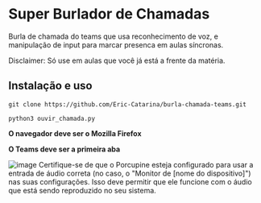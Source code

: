 # Super Burlador de Chamadas
Burla de chamada do teams que usa reconhecimento de voz, e manipulação de input para marcar presenca em aulas síncronas.

Disclaimer: Só use em aulas que você já está a frente da matéria.

## Instalação e uso
```git clone https://github.com/Eric-Catarina/burla-chamada-teams.git```

```python3 ouvir_chamada.py```

**O navegador deve ser o Mozilla Firefox**

**O Teams deve ser a primeira aba**

![image](https://github.com/Eric-Catarina/burla-chamada-teams/assets/102993694/5769499b-8a2a-4969-8a8f-52414bc45cdf)
Certifique-se de que o Porcupine esteja configurado para usar a entrada de áudio correta (no caso, o "Monitor de [nome do dispositivo]") nas suas configurações. Isso deve permitir que ele funcione com o áudio que está sendo reproduzido no seu sistema.


